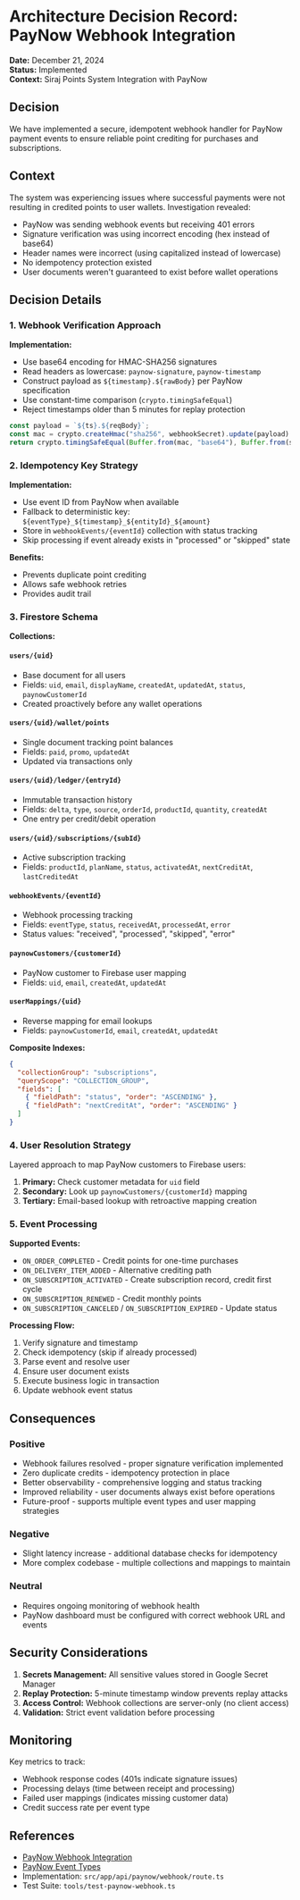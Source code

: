 # Architecture Decision Record: PayNow Webhook Integration

**Date:** December 21, 2024  
**Status:** Implemented  
**Context:** Siraj Points System Integration with PayNow  

## Decision

We have implemented a secure, idempotent webhook handler for PayNow payment events to ensure reliable point crediting for purchases and subscriptions.

## Context

The system was experiencing issues where successful payments were not resulting in credited points to user wallets. Investigation revealed:
- PayNow was sending webhook events but receiving 401 errors
- Signature verification was using incorrect encoding (hex instead of base64)
- Header names were incorrect (using capitalized instead of lowercase)
- No idempotency protection existed
- User documents weren't guaranteed to exist before wallet operations

## Decision Details

### 1. Webhook Verification Approach

**Implementation:**
- Use base64 encoding for HMAC-SHA256 signatures
- Read headers as lowercase: `paynow-signature`, `paynow-timestamp`
- Construct payload as `${timestamp}.${rawBody}` per PayNow specification
- Use constant-time comparison (`crypto.timingSafeEqual`)
- Reject timestamps older than 5 minutes for replay protection

```typescript
const payload = `${ts}.${reqBody}`;
const mac = crypto.createHmac("sha256", webhookSecret).update(payload).digest("base64");
return crypto.timingSafeEqual(Buffer.from(mac, "base64"), Buffer.from(sig, "base64"));
```

### 2. Idempotency Key Strategy

**Implementation:**
- Use event ID from PayNow when available
- Fallback to deterministic key: `${eventType}_${timestamp}_${entityId}_${amount}`
- Store in `webhookEvents/{eventId}` collection with status tracking
- Skip processing if event already exists in "processed" or "skipped" state

**Benefits:**
- Prevents duplicate point crediting
- Allows safe webhook retries
- Provides audit trail

### 3. Firestore Schema

**Collections:**

#### `users/{uid}`
- Base document for all users
- Fields: `uid`, `email`, `displayName`, `createdAt`, `updatedAt`, `status`, `paynowCustomerId`
- Created proactively before any wallet operations

#### `users/{uid}/wallet/points`
- Single document tracking point balances
- Fields: `paid`, `promo`, `updatedAt`
- Updated via transactions only

#### `users/{uid}/ledger/{entryId}`
- Immutable transaction history
- Fields: `delta`, `type`, `source`, `orderId`, `productId`, `quantity`, `createdAt`
- One entry per credit/debit operation

#### `users/{uid}/subscriptions/{subId}`
- Active subscription tracking
- Fields: `productId`, `planName`, `status`, `activatedAt`, `nextCreditAt`, `lastCreditedAt`

#### `webhookEvents/{eventId}`
- Webhook processing tracking
- Fields: `eventType`, `status`, `receivedAt`, `processedAt`, `error`
- Status values: "received", "processed", "skipped", "error"

#### `paynowCustomers/{customerId}`
- PayNow customer to Firebase user mapping
- Fields: `uid`, `email`, `createdAt`, `updatedAt`

#### `userMappings/{uid}`
- Reverse mapping for email lookups
- Fields: `paynowCustomerId`, `email`, `createdAt`, `updatedAt`

**Composite Indexes:**
```json
{
  "collectionGroup": "subscriptions",
  "queryScope": "COLLECTION_GROUP",
  "fields": [
    { "fieldPath": "status", "order": "ASCENDING" },
    { "fieldPath": "nextCreditAt", "order": "ASCENDING" }
  ]
}
```

### 4. User Resolution Strategy

Layered approach to map PayNow customers to Firebase users:

1. **Primary:** Check customer metadata for `uid` field
2. **Secondary:** Look up `paynowCustomers/{customerId}` mapping
3. **Tertiary:** Email-based lookup with retroactive mapping creation

### 5. Event Processing

**Supported Events:**
- `ON_ORDER_COMPLETED` - Credit points for one-time purchases
- `ON_DELIVERY_ITEM_ADDED` - Alternative crediting path
- `ON_SUBSCRIPTION_ACTIVATED` - Create subscription record, credit first cycle
- `ON_SUBSCRIPTION_RENEWED` - Credit monthly points
- `ON_SUBSCRIPTION_CANCELED` / `ON_SUBSCRIPTION_EXPIRED` - Update status

**Processing Flow:**
1. Verify signature and timestamp
2. Check idempotency (skip if already processed)
3. Parse event and resolve user
4. Ensure user document exists
5. Execute business logic in transaction
6. Update webhook event status

## Consequences

### Positive
- Webhook failures resolved - proper signature verification implemented
- Zero duplicate credits - idempotency protection in place
- Better observability - comprehensive logging and status tracking
- Improved reliability - user documents always exist before operations
- Future-proof - supports multiple event types and user mapping strategies

### Negative
- Slight latency increase - additional database checks for idempotency
- More complex codebase - multiple collections and mappings to maintain

### Neutral
- Requires ongoing monitoring of webhook health
- PayNow dashboard must be configured with correct webhook URL and events

## Security Considerations

1. **Secrets Management:** All sensitive values stored in Google Secret Manager
2. **Replay Protection:** 5-minute timestamp window prevents replay attacks
3. **Access Control:** Webhook collections are server-only (no client access)
4. **Validation:** Strict event validation before processing

## Monitoring

Key metrics to track:
- Webhook response codes (401s indicate signature issues)
- Processing delays (time between receipt and processing)
- Failed user mappings (indicates missing customer data)
- Credit success rate per event type

## References

- [PayNow Webhook Integration](https://docs.paynow.gg/webhooks/integration-implementation-examples)
- [PayNow Event Types](https://docs.paynow.gg/webhooks/events)
- Implementation: `src/app/api/paynow/webhook/route.ts`
- Test Suite: `tools/test-paynow-webhook.ts`
